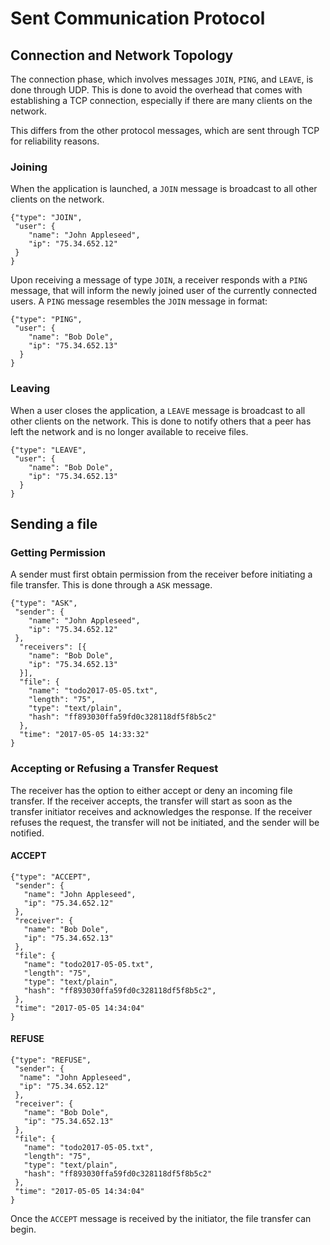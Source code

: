 # Sent Communication Protocol

## Connection and Network Topology

The connection phase, which involves messages `JOIN`, `PING`, and `LEAVE`, is done through UDP. This is done to avoid the overhead that comes with establishing a TCP connection, especially if there are many clients on the network.

This differs from the other protocol messages, which are sent through TCP for reliability reasons.

### Joining
When the application is launched, a `JOIN` message is broadcast to all other clients on the network.

```
{"type": "JOIN",
 "user": {
    "name": "John Appleseed",
    "ip": "75.34.652.12"
 }
}
```

Upon receiving a message of type `JOIN`, a receiver responds with a `PING` message, that will inform the newly joined user of the currently connected users. A `PING` message resembles the `JOIN` message in format:

```
{"type": "PING",
 "user": {
    "name": "Bob Dole",
    "ip": "75.34.652.13"
  }
}
```
### Leaving

When a user closes the application, a `LEAVE` message is broadcast to all other clients on the network. This is done to notify others that a peer has left the network and is no longer available to receive files.

```
{"type": "LEAVE",
 "user": {
    "name": "Bob Dole",
    "ip": "75.34.652.13"
  }
}
```


## Sending a file

### Getting Permission
A sender must first obtain permission from the receiver before initiating a file transfer. This is done through a `ASK` message.
```
{"type": "ASK",
 "sender": {
    "name": "John Appleseed",
    "ip": "75.34.652.12"
 },
  "receivers": [{
    "name": "Bob Dole",
    "ip": "75.34.652.13"
  }],
  "file": {
    "name": "todo2017-05-05.txt",
    "length": "75",
    "type": "text/plain",
    "hash": "ff893030ffa59fd0c328118df5f8b5c2"
  },
  "time": "2017-05-05 14:33:32"
}
```

### Accepting or Refusing a Transfer Request
The receiver has the option to either accept or deny an incoming file transfer. If the receiver accepts, the transfer will start as soon as the transfer initiator receives and acknowledges the response. If the receiver refuses the request, the transfer will not be initiated, and the sender will be notified.

#### ACCEPT
```
{"type": "ACCEPT",
 "sender": {
   "name": "John Appleseed",
   "ip": "75.34.652.12"
 },
 "receiver": {
   "name": "Bob Dole",
   "ip": "75.34.652.13"
 },
 "file": {
   "name": "todo2017-05-05.txt",
   "length": "75",
   "type": "text/plain",
   "hash": "ff893030ffa59fd0c328118df5f8b5c2",
 },
 "time": "2017-05-05 14:34:04"
}
```

#### REFUSE
```
{"type": "REFUSE",
 "sender": {
  "name": "John Appleseed",
  "ip": "75.34.652.12"
 },
 "receiver": {
   "name": "Bob Dole",
   "ip": "75.34.652.13"
 },
 "file": {
   "name": "todo2017-05-05.txt",
   "length": "75",
   "type": "text/plain",
   "hash": "ff893030ffa59fd0c328118df5f8b5c2"
 },
 "time": "2017-05-05 14:34:04"
}
```

Once the `ACCEPT` message is received by the initiator, the file transfer can begin.
